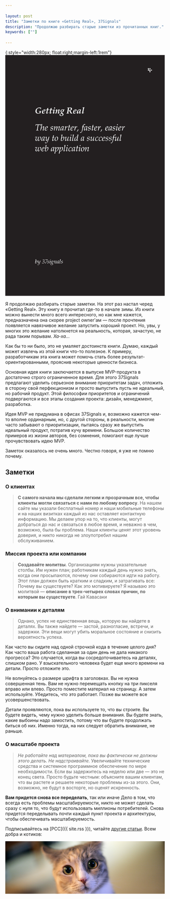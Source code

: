 ```yaml
---

layout: post
title: "Заметки по книге «Getting Real», 37Signals"
description: "Продолжаю разбирать старые заметки из прочитанных книг."
keywords: [""]

---
```


{:style="width:280px; float:right;margin-left:1rem"}
![Programmer Grumpy Cat](/assets/articles-assets/getting-real.jpg)

Я продолжаю разбирать старые заметки. На этот раз настал черед «Getting Real».
Эту книгу я прочитал где-то в начале зимы. Из книги можно вынести много всего
интересного, но как мне кажется, предназначена она скорее project owner'ам —
после прочтения появляется навязчивое желание запустить хороший проект. Но,
увы, у многих это желание натолкнется на реальность, которая, зачастую, не рада
таким порывам. _Ха-ха…_

Как бы то ни было, это не умаляет достоинств книги. Думаю, каждый может извлечь
из этой книги что-то полезное. К примеру, разработчикам эта книга может помочь
стать более результат-ориентированными, прояснив некоторые ценности бизнеса.

Основная идея книги заключается в выпуске MVP-продукта в достаточно строго
ограниченное время. Для этого 37Signals предлагают уделить серьезное
внимание приоритетам задач, отложить в сторону свой перфекционизм и просто
выпустить пусть не идеальный, но рабочий продукт. Этой философии приоритетов и
ограничений подвергаются и все этапы создания проекта: дизайн, менеджмент,
разработка.

Идея MVP не придумана в офисах 37Signals и, возможно кажется чем-то вполне
ординарным, но, с другой стороны, в реальности, многие часто забывают
о приоритизации, пытаясь сразу же выпустить идеальный продукт, потратив кучу 
времени. Большое количество примеров из жизни авторов, без сомнения, помогают
еще лучше прочувствовать идею MVP.

Заметок оказалось не очень много. Честно говоря, я уже не помню почему.

## Заметки

### О клиентах

>**С самого начала мы сделали легким и прозрачным все, чтобы клиенты могли
связаться с нами по любому вопросу**. На нашем сайте мы указали бесплатный
номер и наши мобильные телефоны и на наших визитках каждый из нас оставляет
контактную информацию. Мы делаем упор на то, что клиенты, могут добраться
до нас и связаться в любое время, и неважно в чем, возможно, была бы проблема.
Наши клиенты ценят этот уровень доверия, и никто никогда не злоупотребил нашим
обслуживанием.

### Миссия проекта или компании

>**Создавайте молитвы**. Организациям нужны указательные столбы. Им нужен план;
работникам каждый день нужно знать, когда они просыпаются, почему они
собираются идти на работу. Этот план должен быть кратким и сладким,
и затрагивать все: Почему вы существуете? Как это мотивируете? Я называю
это молитвой — **описание в трех-четырех словах причин, по которым вы
существуете**. Гай Кавасаки
  
### О внимании к деталям
  
>Однако, успех не единственная вещь, которую вы найдете в деталях. Вы также найдете —
застой, разногласие, встречи, и задержки. Эти вещи могут убить моральное
состояние и снизить вероятность успеха.
>
Как часто вы сидите над одной строчкой кода в течение целого дня? Как часто
ваша работа сделанная за один день не дала никакого прогресса? Это случается,
когда вы сосредоточиваетесь на деталях, слишком рано. У взыскательного
человека будет еще много времени на детали. Просто отложите это.
>
Не волнуйтесь о размере шрифта в заголовках. Вы не нужна совершенная тень.
Вам не нужно перемещать кнопку на три пикселя вправо или влево. Просто
поместите материал на страницу. А затем используйте. Убедитесь, что это
работает. Позже вы можете все усовершенствовать.
>
Детали проявляются, пока вы используете то, что вы строите. Вы будете видеть,
чему нужно уделить больше внимания. Вы будете знать, какие выбоины надо
замостить, потому что вы будете продолжать биться об них. Именно тогда,
на них следует обратить внимание, не раньше.

### О масштабе проекта

>_Не работайте над материалом, пока вы фактически не должны этого делать.
Не надстраивайте._ Увеличивайте технические средства и системное программное
обеспечение по мере необходимости. Если вы задержитесь на неделю или две
— это не конец света. Просто будьте честным: объясните вашим клиентам,
что вы растете и решаете некоторые проблемы из-за этого. Они, возможно,
не будут в восторге, но оценят искренность.
>
**Вам придется снова все переделать**, так или иначе Дело в том, что всегда
есть проблемы масштабируемости, никто не может сделать сразу с нуля то, что
будут использовать миллионы потребителей. Снова придется переделывать почти
каждый пункт проекта и архитектуры, чтобы обеспечивать масштабируемость.


Подписывайтесь на [РСС]({{ site.rss }}), читайте [другие статьи](/). 
Всем добра и котиков:

![](/assets/articles-assets/cats/2.jpg)
